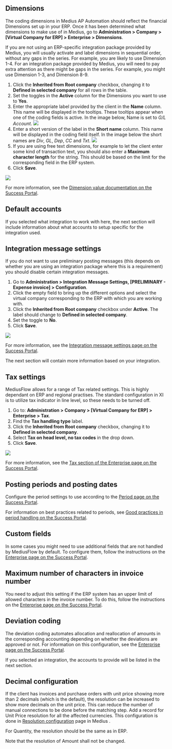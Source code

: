 ## Dimensions

The coding dimensions in Medius AP Automation should reflect the financial Dimensions set up in your ERP. Once it has been determined what dimensions to make use of in Medius, go to **Administration > Company > [Virtual Company for ERP] > Enterprise > Dimensions**.

If you are not using an ERP-specific integration package provided by Medius, you will usually activate and label dimensions in sequential order, without any gaps in the series. For example, you are likely to use Dimension 1-4. For an integration package provided by Medius, you will need to pay extra attention as there might be gaps in the series. For example, you might use Dimension 1-3, and Dimension 8-9.

1. Click the **Inherited from Root company** checkbox, changing it to **Defined in selected company** for all rows in the table.
2. Set the toggles in the **Active** column for the Dimensions you want to use to **Yes**.
3. Enter the appropriate label provided by the client in the **Name** column. This name will be displayed in the tooltips. These tooltips appear when one of the coding fields is active. In the image below, Name is set to *G/L Account*.
![](../../images/DimensionsSetup1.png)
4. Enter a short version of the label in the **Short name** column. This name will be displayed in the coding field itself. In the image below the short names are *Div*, *GL*, *Dep*, *CC* and *Txt*.
![](../../images/DimensionsSetup2.png)
5. If you are using free text dimensions, for example to let the client enter some kind of transaction text, you should also enter a **Maximum character length** for the string. This should be based on the limit for the corresponding field in the ERP system.
6. Click **Save**.

![](../../images/DimensionsSetupDone.png)

For more information, see the [Dimension value documentation on the Success Portal](https://success.mediusflow.com/documentation/administration_guide/administration_pages/dimension_value/#general).

## Default accounts

If you selected what integration to work with here, the next section will include information about what accounts to setup specific for the integration used.

## Integration message settings

If you do not want to use preliminary posting messages (this depends on whether you are using an integration package where this is a requirement) you should disable certain integration messages.

1. Go to **Administration > Integration Message Settings, [PRELIMINARY - Expense invoice] > Configuration**.
2. Click the empty field to bring up the different options and select the virtual company corresponding to the ERP with which you are working with.
3. Click the **Inherited from Root company** checkbox under **Active**. The label should change to **Defined in selected company**.
4. Set the toggle to **No**.
5. Click **Save**.

![](../../images/IntegrationMessageSettings.png)

For more information, see the [Integration message settings page on the Success Portal](https://success.mediusflow.com/documentation/administration_guide/administration_pages/integration_message_settings/).

The next section will contain more information based on your integration.

## Tax settings

MediusFlow allows for a range of Tax related settings. This is highly dependant on ERP and regional practises. The standard configuration in XI is to utilize tax indicator in line level, so these needs to be turned off.

1. Go to: **Administration > Company > [Virtual Company for ERP] > Enterprise > Tax**.
2. Find the **Tax handling type** label.
3. Click the **Inherited from Root company**  checkbox, changing it to **Defined in selected company**.
4. Select **Tax on head level, no tax codes** in the drop down.
5. Click **Save**.

![](../../images/TaxSettings.png)

For more information, see the [Tax section of the Enterprise page on the Success Portal](https://success.mediusflow.com/documentation/administration_guide/administration_pages/company/enterprise/#tax).

## Posting periods and posting dates

Configure the period settings to use according to the [Period page on the Success Portal](https://success.mediusflow.com/documentation/administration_guide/administration_pages/period/).

For information on best practices related to periods, see [Good practices in period handling on the Success Portal](https://success.mediusflow.com/documentation/administration_guide/administration_pages/configuration_tutorials/periods_good_practices/).

## Custom fields

In some cases you might need to use additional fields that are not handled by MediusFlow by default. To configure them, follow the instructions on the [Enterprise page on the Success Portal](https://success.mediusflow.com/documentation/administration_guide/administration_pages/company/enterprise/#supplier-invoice-head-custom-fields).

## Maximum number of characters in invoice number

You need to adjust this setting if the ERP system has an upper limit of allowed characters in the invoice number. To do this, follow the instructions on the [Enterprise page on the Success Portal](https://success.mediusflow.com/documentation/administration_guide/administration_pages/company/enterprise/#invoice-validation).

## Deviation coding

The deviation coding automates allocation and reallocation of amounts in the corresponding accounting depending on whether the deviations are approved or not. For information on this configuration, see the [Enterprise page on the Success Portal](https://success.mediusflow.com/documentation/administration_guide/administration_pages/company/enterprise/#automatic-coding).

If you selected an integration, the accounts to provide will be listed in the next section.

## Decimal configuration
If the client has invoices and purchase orders with unit price showing more than 2 decimals (which is the default), the resolution can be increased to show more decimals on the unit price. This can reduce the number of manual connections to be done before the matching step. 
Add a record for Unit Price resolution for all the affected currencies. This configuration is done in [Resolution configuration](https://success.medius.com/documentation/administration_guide/administration_pages/resolution_configuration/) page in Medius . 

For Quantity, the resolution should be the same as in ERP.

Note that the resolution of Amount shall not be changed.